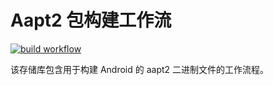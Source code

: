 # Aapt2 包构建工作流

[![build workflow](https://github.com/9gwk/aapt2/actions/workflows/build.yml/badge.svg)](https://github.com/9gwk/aapt2/actions/workflows/build.yml)

该存储库包含用于构建 Android 的 aapt2 二进制文件的工作流程。
